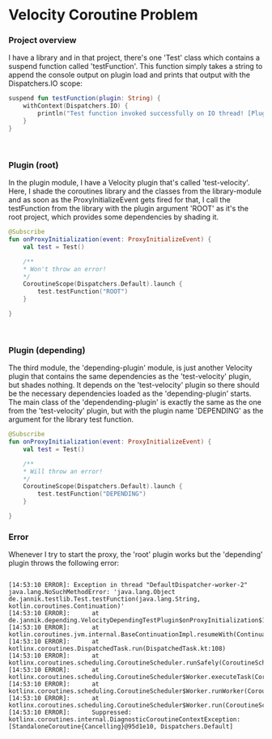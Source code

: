 # Velocity Coroutine Problem
### Project overview
I have a library and in that project, there's one 'Test' class which contains a suspend function called 'testFunction'. This function simply takes a string to append the console output on plugin load and prints that output with the Dispatchers.IO scope:

```kt
suspend fun testFunction(plugin: String) {
    withContext(Dispatchers.IO) {
        println("Test function invoked successfully on IO thread! [Plugin: $plugin]")
    }
}
```
<br>

### Plugin (root)
In the plugin module, I have a Velocity plugin that's called 'test-velocity'. Here, I shade the coroutines library and the classes from the library-module and as soon as the ProxyInitializeEvent gets fired for that, I call the testFunction from the library with the plugin argument 'ROOT' as it's the root project, which provides some dependencies by shading it.

```kt
@Subscribe
fun onProxyInitialization(event: ProxyInitializeEvent) {
    val test = Test()

    /**
    * Won't throw an error!
    */
    CoroutineScope(Dispatchers.Default).launch {
        test.testFunction("ROOT")
    }

}
```
<br>

### Plugin (depending)
The third module, the 'depending-plugin' module, is just another Velocity plugin that contains the same dependencies as the 'test-velocity' plugin, but shades nothing. It depends on the 'test-velocity' plugin so there should be the necessary dependencies loaded as the 'depending-plugin' starts. The main class of the 'dependending-plugin' is exactly the same as the one from the 'test-velocity' plugin, but with the plugin name 'DEPENDING' as the argument for the library test function.

```kt
@Subscribe
fun onProxyInitialization(event: ProxyInitializeEvent) {
    val test = Test()

    /**
    * Will throw an error!
    */
    CoroutineScope(Dispatchers.Default).launch {
        test.testFunction("DEPENDING")
    }

}
```

### Error
Whenever I try to start the proxy, the 'root' plugin works but the 'depending' plugin throws the following error:

```

[14:53:10 ERROR]: Exception in thread "DefaultDispatcher-worker-2" java.lang.NoSuchMethodError: 'java.lang.Object de.jannik.testlib.Test.testFunction(java.lang.String, kotlin.coroutines.Continuation)'
[14:53:10 ERROR]:      at de.jannik.depending.VelocityDependingTestPlugin$onProxyInitialization$1.invokeSuspend(VelocityDependingTestPlugin.kt:32)
[14:53:10 ERROR]:      at kotlin.coroutines.jvm.internal.BaseContinuationImpl.resumeWith(ContinuationImpl.kt:33)
[14:53:10 ERROR]:      at kotlinx.coroutines.DispatchedTask.run(DispatchedTask.kt:108)
[14:53:10 ERROR]:      at kotlinx.coroutines.scheduling.CoroutineScheduler.runSafely(CoroutineScheduler.kt:584)
[14:53:10 ERROR]:      at kotlinx.coroutines.scheduling.CoroutineScheduler$Worker.executeTask(CoroutineScheduler.kt:793)
[14:53:10 ERROR]:      at kotlinx.coroutines.scheduling.CoroutineScheduler$Worker.runWorker(CoroutineScheduler.kt:697)
[14:53:10 ERROR]:      at kotlinx.coroutines.scheduling.CoroutineScheduler$Worker.run(CoroutineScheduler.kt:684)
[14:53:10 ERROR]:      Suppressed: kotlinx.coroutines.internal.DiagnosticCoroutineContextException: [StandaloneCoroutine{Cancelling}@95d1e10, Dispatchers.Default]

```
